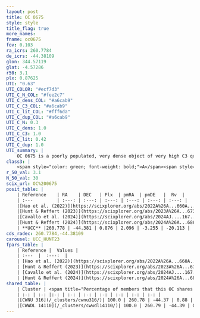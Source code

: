 ```yaml
---
layout: post
title: OC 0675
style: style
title_flag: true
more_names: 
fname: oc0675
fov: 0.103
ra_icrs: 260.7784
de_icrs: -44.38109
glon: 344.57119
glat: -4.57286
r50: 3.1
plx: 0.87625
UTI: "0.63"
UTI_COLOR: "#ecf7d3"
UTI_C_N_COL: "#fee2c7"
UTI_C_dens_COL: "#a6cab9"
UTI_C_C3_COL: "#a6cab9"
UTI_C_lit_COL: "#fff6da"
UTI_C_dup_COL: "#a6cab9"
UTI_C_N: 0.3
UTI_C_dens: 1.0
UTI_C_C3: 1.0
UTI_C_lit: 0.42
UTI_C_dup: 1.0
UTI_summary: |
    OC 0675 is a poorly populated, very dense object of very high C3 quality. It was recently reported in the literature. This object shares a large percentage of members with 2 later reported entries.
class3: |
    <span style="color: green; font-weight: bold;">A</span><span style="color: green; font-weight: bold;">A</span>
r_50_val: 3.1
N_50_val: 30
scix_url: OC%200675
posit_table: |
    | Reference    | RA    | DEC   | Plx  | pmRA  | pmDE   |  Rv  |
    | :---         | :---: | :---: | :---: | :---: | :---: | :---: |
    |[Hao et al. (2022)](https://scixplorer.org/abs/2022A%26A...660A...4H) | 260.777 | -44.386 | 0.898 | 2.11 | -3.278 | -- |
    |[Hunt & Reffert (2023)](https://scixplorer.org/abs/2023A%26A...673A.114H) | 260.77 | -44.378 | 0.826 | 2.222 | -3.059 | -3.344 |
    |[Cavallo et al. (2024)](https://scixplorer.org/abs/2024AJ....167...12C) | 260.73 | -44.265 | 0.831 | -- | -- | -- |
    |[Hunt & Reffert (2024)](https://scixplorer.org/abs/2024A%26A...686A..42H) | 260.77 | -44.378 | 0.826 | 2.222 | -3.059 | -3.344 |
    | **UCC** |260.778 | -44.381 | 0.876 | 2.096 | -3.255 | -20.113 | 
cds_radec: 260.7784,-44.38109
carousel: UCC_HUNT23
fpars_table: |
    | Reference |  Values |
    | :---  |  :---:  |
    | [Hao et al. (2022)](https://scixplorer.org/abs/2022A%26A...660A...4H) | `AG=3.58, age=7.7, Z=0.028` |
    | [Hunt & Reffert (2023)](https://scixplorer.org/abs/2023A%26A...673A.114H) | `AV50=0.955, diffAV50=1.608, MOD50=10.24, logAge50=7.318` |
    | [Cavallo et al. (2024)](https://scixplorer.org/abs/2024AJ....167...12C) | `AV50=0.9, dMod50=10.13, logAge50=7.77, [Fe/H]50=0.32` |
    | [Hunt & Reffert (2024)](https://scixplorer.org/abs/2024A%26A...686A..42H) | `MassJ=475.717` |
shared_table: |
    | Cluster | <span title="Percentage of members that this OC shares with the ones listed">%</span>   | RA   | DEC   | Plx   | pmRA  | pmDE  | Rv | UTI |
    | :-: | :-: |:-: | :-: | :-: | :-: | :-: | :-: | :-: |
    |[CWNU 316](/_clusters/cwnu316/)| 100.0 | 260.78 | -44.37 | 0.88 | 2.09 | -3.28 | -20.11 |0.14 |
    |[CWWDL 14110](/_clusters/cwwdl14110/)| 100.0 | 260.79 | -44.39 | 0.88 | 2.1 | -3.26 | -20.11 |0.0 |
---
```

